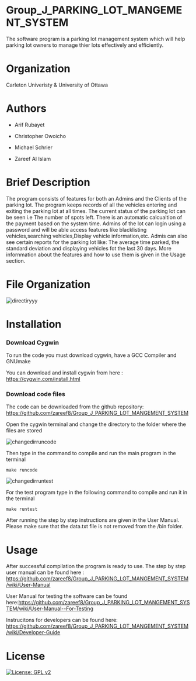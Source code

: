 # Group_J_PARKING_LOT_MANGEMENT_SYSTEM #

The software program is a parking lot management system which will help parking lot owners to manage thier lots effectively and efficiently. 

# Organization #
Carleton Univeristy & University of Ottawa

# Authors #

  * Arif Rubayet 
  
  * Christopher Owoicho  

  * Michael Schrier 
 
  * Zareef Al Islam 

# Brief Description #
The program consists of features for both an Admins and the Clients of the parking lot. 
The program keeps records of all the vehicles entering and exiting the parking lot at all times. 
The current status of the parking lot can be seen i.e The number of spots left. 
There is an automatic calcualtion of the payment based on the system time.
Admins of the lot can login using a password and will be able access features like blacklisting vehicles,searching vehicles,Display vehicle information,etc.
Admis can also see certain reports for the parking lot like: The average time parked, the standard deviation and displaying vehicles fot the last 30 days.
More infornmation about the features and how to use them is given in the Usage section.

# File Organization  

![directiryyy](https://user-images.githubusercontent.com/71241275/102732806-a95ad100-4309-11eb-9551-f4622550f91c.jpg)


# Installation # 

### Download Cygwin
To run the code you must download cygwin, have a GCC Compiler and GNUmake

You can download and install cygwin from here : https://cygwin.com/install.html

### Download code files

The code can be downloaded from the github repository: https://github.com/zareef8/Group_J_PARKING_LOT_MANGEMENT_SYSTEM

Open the cygwin terminal and change the directory to the folder where the files are stored

![changedirruncode](https://user-images.githubusercontent.com/71241275/102730737-ad83f000-4303-11eb-8b32-361cabbcba17.jpg)

Then type in the command to compile and run the main program in the terminal

```
make runcode
```

![changedirruntest](https://user-images.githubusercontent.com/71241275/102730753-bf659300-4303-11eb-9a71-a79e7a1d459d.jpg)

For the test program type in the following command to compile and run it in the terminal

```
make runtest
```

After running the step by step instructions are given in the User Manual. Please make sure that the data.txt file is not removed from the /bin folder.

# Usage #

After successful compilation the program is ready to use. The step by step user manual can be found here : https://github.com/zareef8/Group_J_PARKING_LOT_MANGEMENT_SYSTEM/wiki/User-Manual

User Manual for testing the software can be found here:https://github.com/zareef8/Group_J_PARKING_LOT_MANGEMENT_SYSTEM/wiki/User-Manual--For-Testing

Instrucitons for developers can be found here: https://github.com/zareef8/Group_J_PARKING_LOT_MANGEMENT_SYSTEM/wiki/Developer-Guide
# License 
 [![License: GPL v2](https://img.shields.io/badge/License-GPL%20v2-blue.svg)](https://www.gnu.org/licenses/old-licenses/gpl-2.0.en.html)
